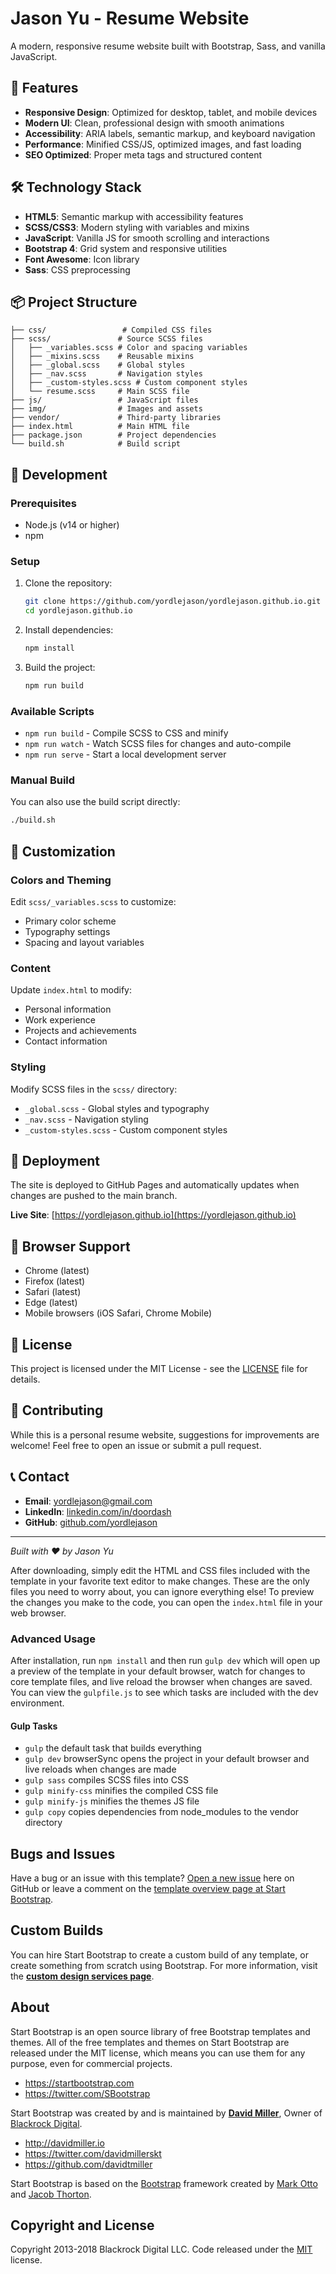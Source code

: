 # Jason Yu - Resume Website

A modern, responsive resume website built with Bootstrap, Sass, and vanilla JavaScript.

## 🚀 Features

- **Responsive Design**: Optimized for desktop, tablet, and mobile devices
- **Modern UI**: Clean, professional design with smooth animations
- **Accessibility**: ARIA labels, semantic markup, and keyboard navigation
- **Performance**: Minified CSS/JS, optimized images, and fast loading
- **SEO Optimized**: Proper meta tags and structured content

## 🛠️ Technology Stack

- **HTML5**: Semantic markup with accessibility features
- **SCSS/CSS3**: Modern styling with variables and mixins
- **JavaScript**: Vanilla JS for smooth scrolling and interactions
- **Bootstrap 4**: Grid system and responsive utilities
- **Font Awesome**: Icon library
- **Sass**: CSS preprocessing

## 📦 Project Structure

```
├── css/                 # Compiled CSS files
├── scss/               # Source SCSS files
│   ├── _variables.scss # Color and spacing variables
│   ├── _mixins.scss    # Reusable mixins
│   ├── _global.scss    # Global styles
│   ├── _nav.scss       # Navigation styles
│   ├── _custom-styles.scss # Custom component styles
│   └── resume.scss     # Main SCSS file
├── js/                 # JavaScript files
├── img/                # Images and assets
├── vendor/             # Third-party libraries
├── index.html          # Main HTML file
├── package.json        # Project dependencies
└── build.sh            # Build script
```

## 🔧 Development

### Prerequisites

- Node.js (v14 or higher)
- npm

### Setup

1. Clone the repository:
   ```bash
   git clone https://github.com/yordlejason/yordlejason.github.io.git
   cd yordlejason.github.io
   ```

2. Install dependencies:
   ```bash
   npm install
   ```

3. Build the project:
   ```bash
   npm run build
   ```

### Available Scripts

- `npm run build` - Compile SCSS to CSS and minify
- `npm run watch` - Watch SCSS files for changes and auto-compile
- `npm run serve` - Start a local development server

### Manual Build

You can also use the build script directly:
```bash
./build.sh
```

## 🎨 Customization

### Colors and Theming

Edit `scss/_variables.scss` to customize:
- Primary color scheme
- Typography settings
- Spacing and layout variables

### Content

Update `index.html` to modify:
- Personal information
- Work experience
- Projects and achievements
- Contact information

### Styling

Modify SCSS files in the `scss/` directory:
- `_global.scss` - Global styles and typography
- `_nav.scss` - Navigation styling
- `_custom-styles.scss` - Custom component styles

## 🚀 Deployment

The site is deployed to GitHub Pages and automatically updates when changes are pushed to the main branch.

**Live Site**: [https://yordlejason.github.io](https://yordlejason.github.io)

## 📱 Browser Support

- Chrome (latest)
- Firefox (latest)
- Safari (latest)
- Edge (latest)
- Mobile browsers (iOS Safari, Chrome Mobile)

## 📄 License

This project is licensed under the MIT License - see the [LICENSE](LICENSE) file for details.

## 🤝 Contributing

While this is a personal resume website, suggestions for improvements are welcome! Feel free to open an issue or submit a pull request.

## 📞 Contact

- **Email**: yordlejason@gmail.com
- **LinkedIn**: [linkedin.com/in/doordash](https://www.linkedin.com/in/doordash/)
- **GitHub**: [github.com/yordlejason](https://github.com/yordlejason)

---

*Built with ❤️ by Jason Yu*

After downloading, simply edit the HTML and CSS files included with the template in your favorite text editor to make changes. These are the only files you need to worry about, you can ignore everything else! To preview the changes you make to the code, you can open the `index.html` file in your web browser.

### Advanced Usage

After installation, run `npm install` and then run `gulp dev` which will open up a preview of the template in your default browser, watch for changes to core template files, and live reload the browser when changes are saved. You can view the `gulpfile.js` to see which tasks are included with the dev environment.

#### Gulp Tasks

- `gulp` the default task that builds everything
- `gulp dev` browserSync opens the project in your default browser and live reloads when changes are made
- `gulp sass` compiles SCSS files into CSS
- `gulp minify-css` minifies the compiled CSS file
- `gulp minify-js` minifies the themes JS file
- `gulp copy` copies dependencies from node_modules to the vendor directory

## Bugs and Issues

Have a bug or an issue with this template? [Open a new issue](https://github.com/BlackrockDigital/startbootstrap-resume/issues) here on GitHub or leave a comment on the [template overview page at Start Bootstrap](http://startbootstrap.com/template-overviews/resume/).

## Custom Builds

You can hire Start Bootstrap to create a custom build of any template, or create something from scratch using Bootstrap. For more information, visit the **[custom design services page](https://startbootstrap.com/bootstrap-design-services/)**.

## About

Start Bootstrap is an open source library of free Bootstrap templates and themes. All of the free templates and themes on Start Bootstrap are released under the MIT license, which means you can use them for any purpose, even for commercial projects.

* https://startbootstrap.com
* https://twitter.com/SBootstrap

Start Bootstrap was created by and is maintained by **[David Miller](http://davidmiller.io/)**, Owner of [Blackrock Digital](http://blackrockdigital.io/).

* http://davidmiller.io
* https://twitter.com/davidmillerskt
* https://github.com/davidtmiller

Start Bootstrap is based on the [Bootstrap](http://getbootstrap.com/) framework created by [Mark Otto](https://twitter.com/mdo) and [Jacob Thorton](https://twitter.com/fat).

## Copyright and License

Copyright 2013-2018 Blackrock Digital LLC. Code released under the [MIT](https://github.com/BlackrockDigital/startbootstrap-resume/blob/gh-pages/LICENSE) license.
